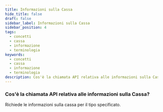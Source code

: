 ```yaml
---
title: Informazioni sulla Cassa
hide_title: false
draft: false
sidebar_label: Informazioni sulla Cassa
sidebar_position: 4
tags:
  - concetti
  - cassa
  - informazione
  - terminologia
keywords:
  - concetti
  - cassa
  - informazione
  - terminologia
description: Cos'è la chiamata API relativa alle informazioni sulla Cassa?
---
```


### Cos'è la chiamata API relativa alle informazioni sulla Cassa?

Richiede le informazioni sulla cassa per il tipo specificato.
